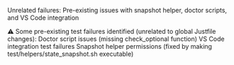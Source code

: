 Unrelated failures: Pre-existing issues with snapshot helper, doctor scripts, and VS Code integration


⚠️ Some pre-existing test failures identified (unrelated to global Justfile changes):
Doctor script issues (missing check_optional function)
VS Code integration test failures
Snapshot helper permissions (fixed by making test/helpers/state_snapshot.sh executable)
